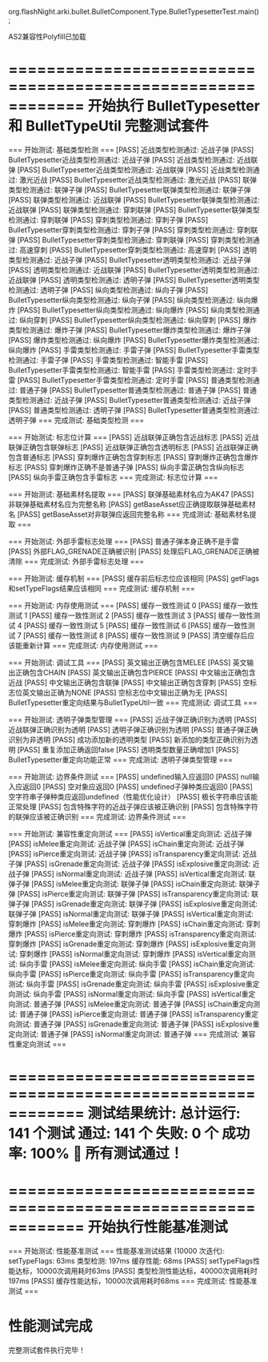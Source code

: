 org.flashNight.arki.bullet.BulletComponent.Type.BulletTypesetterTest.main();

AS2兼容性Polyfill已加载

============================================================
开始执行 BulletTypesetter 和 BulletTypeUtil 完整测试套件
============================================================

=== 开始测试: 基础类型检测 ===
[PASS] 近战类型检测通过: 近战子弹
[PASS] BulletTypesetter近战类型检测通过: 近战子弹
[PASS] 近战类型检测通过: 近战联弹
[PASS] BulletTypesetter近战类型检测通过: 近战联弹
[PASS] 近战类型检测通过: 激光近战
[PASS] BulletTypesetter近战类型检测通过: 激光近战
[PASS] 联弹类型检测通过: 联弹子弹
[PASS] BulletTypesetter联弹类型检测通过: 联弹子弹
[PASS] 联弹类型检测通过: 近战联弹
[PASS] BulletTypesetter联弹类型检测通过: 近战联弹
[PASS] 联弹类型检测通过: 穿刺联弹
[PASS] BulletTypesetter联弹类型检测通过: 穿刺联弹
[PASS] 穿刺类型检测通过: 穿刺子弹
[PASS] BulletTypesetter穿刺类型检测通过: 穿刺子弹
[PASS] 穿刺类型检测通过: 穿刺联弹
[PASS] BulletTypesetter穿刺类型检测通过: 穿刺联弹
[PASS] 穿刺类型检测通过: 高速穿刺
[PASS] BulletTypesetter穿刺类型检测通过: 高速穿刺
[PASS] 透明类型检测通过: 近战子弹
[PASS] BulletTypesetter透明类型检测通过: 近战子弹
[PASS] 透明类型检测通过: 近战联弹
[PASS] BulletTypesetter透明类型检测通过: 近战联弹
[PASS] 透明类型检测通过: 透明子弹
[PASS] BulletTypesetter透明类型检测通过: 透明子弹
[PASS] 纵向类型检测通过: 纵向子弹
[PASS] BulletTypesetter纵向类型检测通过: 纵向子弹
[PASS] 纵向类型检测通过: 纵向爆炸
[PASS] BulletTypesetter纵向类型检测通过: 纵向爆炸
[PASS] 纵向类型检测通过: 纵向穿刺
[PASS] BulletTypesetter纵向类型检测通过: 纵向穿刺
[PASS] 爆炸类型检测通过: 爆炸子弹
[PASS] BulletTypesetter爆炸类型检测通过: 爆炸子弹
[PASS] 爆炸类型检测通过: 纵向爆炸
[PASS] BulletTypesetter爆炸类型检测通过: 纵向爆炸
[PASS] 手雷类型检测通过: 手雷子弹
[PASS] BulletTypesetter手雷类型检测通过: 手雷子弹
[PASS] 手雷类型检测通过: 智能手雷
[PASS] BulletTypesetter手雷类型检测通过: 智能手雷
[PASS] 手雷类型检测通过: 定时手雷
[PASS] BulletTypesetter手雷类型检测通过: 定时手雷
[PASS] 普通类型检测通过: 普通子弹
[PASS] BulletTypesetter普通类型检测通过: 普通子弹
[PASS] 普通类型检测通过: 近战子弹
[PASS] BulletTypesetter普通类型检测通过: 近战子弹
[PASS] 普通类型检测通过: 透明子弹
[PASS] BulletTypesetter普通类型检测通过: 透明子弹
=== 完成测试: 基础类型检测 ===


=== 开始测试: 标志位计算 ===
[PASS] 近战联弹正确包含近战标志
[PASS] 近战联弹正确包含联弹标志
[PASS] 近战联弹正确包含透明标志
[PASS] 近战联弹正确包含普通标志
[PASS] 穿刺爆炸正确包含穿刺标志
[PASS] 穿刺爆炸正确包含爆炸标志
[PASS] 穿刺爆炸正确不是普通子弹
[PASS] 纵向手雷正确包含纵向标志
[PASS] 纵向手雷正确包含手雷标志
=== 完成测试: 标志位计算 ===


=== 开始测试: 基础素材名提取 ===
[PASS] 联弹基础素材名应为AK47
[PASS] 非联弹基础素材名应为完整名称
[PASS] getBaseAsset应正确提取联弹基础素材名
[PASS] getBaseAsset对非联弹应返回完整名称
=== 完成测试: 基础素材名提取 ===


=== 开始测试: 外部手雷标志处理 ===
[PASS] 普通子弹本身正确不是手雷
[PASS] 外部FLAG_GRENADE正确被识别
[PASS] 处理后FLAG_GRENADE正确被清除
=== 完成测试: 外部手雷标志处理 ===


=== 开始测试: 缓存机制 ===
[PASS] 缓存前后标志位应该相同
[PASS] getFlags和setTypeFlags结果应该相同
=== 完成测试: 缓存机制 ===


=== 开始测试: 内存使用测试 ===
[PASS] 缓存一致性测试 0
[PASS] 缓存一致性测试 1
[PASS] 缓存一致性测试 2
[PASS] 缓存一致性测试 3
[PASS] 缓存一致性测试 4
[PASS] 缓存一致性测试 5
[PASS] 缓存一致性测试 6
[PASS] 缓存一致性测试 7
[PASS] 缓存一致性测试 8
[PASS] 缓存一致性测试 9
[PASS] 清空缓存后应该能重新计算
=== 完成测试: 内存使用测试 ===


=== 开始测试: 调试工具 ===
[PASS] 英文输出正确包含MELEE
[PASS] 英文输出正确包含CHAIN
[PASS] 英文输出正确包含PIERCE
[PASS] 中文输出正确包含近战
[PASS] 中文输出正确包含联弹
[PASS] 中文输出正确包含穿刺
[PASS] 空标志位英文输出正确为NONE
[PASS] 空标志位中文输出正确为无
[PASS] BulletTypesetter重定向结果与BulletTypeUtil一致
=== 完成测试: 调试工具 ===


=== 开始测试: 透明子弹类型管理 ===
[PASS] 近战子弹正确识别为透明
[PASS] 近战联弹正确识别为透明
[PASS] 透明子弹正确识别为透明
[PASS] 普通子弹正确识别为非透明
[PASS] 成功添加新的透明类型
[PASS] 新添加的类型正确识别为透明
[PASS] 重复添加正确返回false
[PASS] 透明类型数量正确增加1
[PASS] BulletTypesetter重定向功能正常
=== 完成测试: 透明子弹类型管理 ===


=== 开始测试: 边界条件测试 ===
[PASS] undefined输入应返回0
[PASS] null输入应返回0
[PASS] 空对象应返回0
[PASS] undefined子弹种类应返回0
[PASS] 空字符串子弹种类应返回undefined（性能优化设计）
[PASS] 极长字符串应该能正常处理
[PASS] 包含特殊字符的近战子弹应该被正确识别
[PASS] 包含特殊字符的联弹应该被正确识别
=== 完成测试: 边界条件测试 ===


=== 开始测试: 兼容性重定向测试 ===
[PASS] isVertical重定向测试: 近战子弹
[PASS] isMelee重定向测试: 近战子弹
[PASS] isChain重定向测试: 近战子弹
[PASS] isPierce重定向测试: 近战子弹
[PASS] isTransparency重定向测试: 近战子弹
[PASS] isGrenade重定向测试: 近战子弹
[PASS] isExplosive重定向测试: 近战子弹
[PASS] isNormal重定向测试: 近战子弹
[PASS] isVertical重定向测试: 联弹子弹
[PASS] isMelee重定向测试: 联弹子弹
[PASS] isChain重定向测试: 联弹子弹
[PASS] isPierce重定向测试: 联弹子弹
[PASS] isTransparency重定向测试: 联弹子弹
[PASS] isGrenade重定向测试: 联弹子弹
[PASS] isExplosive重定向测试: 联弹子弹
[PASS] isNormal重定向测试: 联弹子弹
[PASS] isVertical重定向测试: 穿刺爆炸
[PASS] isMelee重定向测试: 穿刺爆炸
[PASS] isChain重定向测试: 穿刺爆炸
[PASS] isPierce重定向测试: 穿刺爆炸
[PASS] isTransparency重定向测试: 穿刺爆炸
[PASS] isGrenade重定向测试: 穿刺爆炸
[PASS] isExplosive重定向测试: 穿刺爆炸
[PASS] isNormal重定向测试: 穿刺爆炸
[PASS] isVertical重定向测试: 纵向手雷
[PASS] isMelee重定向测试: 纵向手雷
[PASS] isChain重定向测试: 纵向手雷
[PASS] isPierce重定向测试: 纵向手雷
[PASS] isTransparency重定向测试: 纵向手雷
[PASS] isGrenade重定向测试: 纵向手雷
[PASS] isExplosive重定向测试: 纵向手雷
[PASS] isNormal重定向测试: 纵向手雷
[PASS] isVertical重定向测试: 普通子弹
[PASS] isMelee重定向测试: 普通子弹
[PASS] isChain重定向测试: 普通子弹
[PASS] isPierce重定向测试: 普通子弹
[PASS] isTransparency重定向测试: 普通子弹
[PASS] isGrenade重定向测试: 普通子弹
[PASS] isExplosive重定向测试: 普通子弹
[PASS] isNormal重定向测试: 普通子弹
=== 完成测试: 兼容性重定向测试 ===


============================================================
测试结果统计:
总计运行: 141 个测试
通过: 141 个
失败: 0 个
成功率: 100%
🎉 所有测试通过！
============================================================

============================================================
开始执行性能基准测试
============================================================

=== 开始测试: 性能基准测试 ===
性能基准测试结果 (10000 次迭代):
setTypeFlags: 63ms
类型检测: 197ms
缓存性能: 68ms
[PASS] setTypeFlags性能达标，10000次调用耗时63ms
[PASS] 类型检测性能达标，40000次调用耗时197ms
[PASS] 缓存性能达标，10000次调用耗时68ms
=== 完成测试: 性能基准测试 ===

性能测试完成
============================================================

完整测试套件执行完毕！
